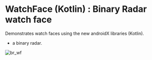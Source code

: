 WatchFace (Kotlin) : Binary Radar watch face
===============================
Demonstrates watch faces using the new androidX libraries (Kotlin).

- a binary radar.

![br_wf](https://github.com/skydev-x/BInaryRadar-watchface/assets/87947328/a20ea32a-a819-41d5-b502-7655ec92c31d)
